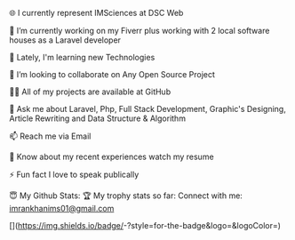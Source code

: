 🌐 I currently represent IMSciences at DSC Web

🔭 I’m currently working on my Fiverr plus working with 2 local software houses as a Laravel developer

🌱 Lately, I'm learning new Technologies

👯 I’m looking to collaborate on Any Open Source Project

👨‍💻 All of my projects are available at GitHub

💬 Ask me about Laravel, Php, Full Stack Development, Graphic's Designing, Article Rewriting and Data Structure & Algorithm

📫 Reach me via Email

📄 Know about my recent experiences watch my resume

⚡ Fun fact I love to speak publically

😇 My Github Stats:
🏆 My trophy stats so far:
Connect with me:
imrankhanims01@gmail.com

[<Badge Name>](https://img.shields.io/badge/<Badge Text>-<Background Color>?style=for-the-badge&logo=<Icon Name>&logoColor=<Logo Color>)
